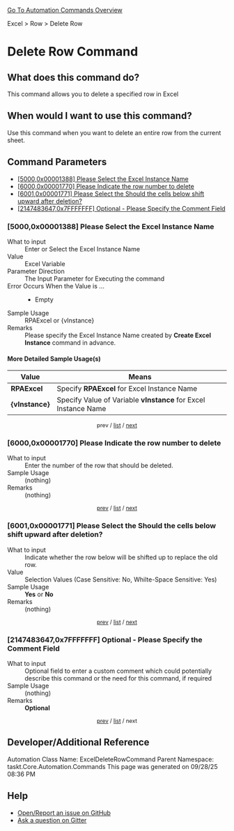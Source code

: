 <!--TITLE: Delete Row Command -->
<!-- SUBTITLE: a command in the Excel group. -->
[Go To Automation Commands Overview](/automation-commands.md)


Excel &gt; Row &gt; Delete Row


# Delete Row Command


## What does this command do?
This command allows you to delete a specified row in Excel


## When would I want to use this command?
Use this command when you want to delete an entire row from the current sheet.


<a id="param_list"></a>
## Command Parameters
- [[5000,0x00001388] Please Select the Excel Instance Name](#param_0)
- [[6000,0x00001770] Please Indicate the row number to delete](#param_1)
- [[6001,0x00001771] Please Select the Should the cells below shift upward after deletion?](#param_2)
- [[2147483647,0x7FFFFFFF] Optional - Please Specify the Comment Field](#param_3)


<a id="param_0"></a>
### [5000,0x00001388] Please Select the Excel Instance Name


<dl>
<dt>What to input</dt><dd>Enter or Select the Excel Instance Name</dd>
<dt>Value</dt><dd>Excel Variable</dd>
<dt>Parameter Direction</dt><dd>The Input Parameter for Executing the command</dd>
<dt>Error Occurs When the Value is ...</dt><dd><ul>
<li>Empty</li>
</ul></dd>
<dt>Sample Usage</dt><dd>RPAExcel or {vInstance}</dd>
<dt>Remarks</dt><dd>Please specify the Excel Instance Name created by <strong>Create Excel Instance</strong> command in advance.</dd>
</dl>




#### More Detailed Sample Usage(s)
| Value | Means |
|---|---|
| <strong>RPAExcel</strong> | Specify **RPAExcel** for Excel Instance Name |
| <strong>{vInstance}</strong> | Specify Value of Variable **vInstance** for Excel Instance Name |


<div style="font-size: 90%; text-align: center">


prev / [list](#param_list) / [next](#param_1)


</div>


<a id="param_1"></a>
### [6000,0x00001770] Please Indicate the row number to delete


<dl>
<dt>What to input</dt><dd>Enter the number of the row that should be deleted.</dd>
<dt>Sample Usage</dt><dd>(nothing)</dd>
<dt>Remarks</dt><dd>(nothing)</dd>
</dl>




<div style="font-size: 90%; text-align: center">


[prev](#param_1) / [list](#param_list) / [next](#param_2)


</div>


<a id="param_2"></a>
### [6001,0x00001771] Please Select the Should the cells below shift upward after deletion?


<dl>
<dt>What to input</dt><dd>Indicate whether the row below will be shifted up to replace the old row.</dd>
<dt>Value</dt><dd>Selection Values (Case Sensitive: No, Whilte-Space Sensitive: Yes)</dd>
<dt>Sample Usage</dt><dd><strong>Yes</strong> or  <strong>No</strong></dd>
<dt>Remarks</dt><dd>(nothing)</dd>
</dl>




<div style="font-size: 90%; text-align: center">


[prev](#param_2) / [list](#param_list) / [next](#param_3)


</div>


<a id="param_3"></a>
### [2147483647,0x7FFFFFFF] Optional - Please Specify the Comment Field


<dl>
<dt>What to input</dt><dd>Optional field to enter a custom comment which could potentially describe this command or the need for this command, if required</dd>
<dt>Sample Usage</dt><dd>(nothing)</dd>
<dt>Remarks</dt><dd><strong>Optional</strong><br></dd>
</dl>




<div style="font-size: 90%; text-align: center">


[prev](#param_3) / [list](#param_list) / next


</div>


## Developer/Additional Reference
Automation Class Name: ExcelDeleteRowCommand
Parent Namespace: taskt.Core.Automation.Commands
This page was generated on 09/28/25 08:36 PM


## Help
- [Open/Report an issue on GitHub](https://github.com/rcktrncn/taskt/issues/new)
- [Ask a question on Gitter](https://gitter.im/taskt-rpa/Lobby)
